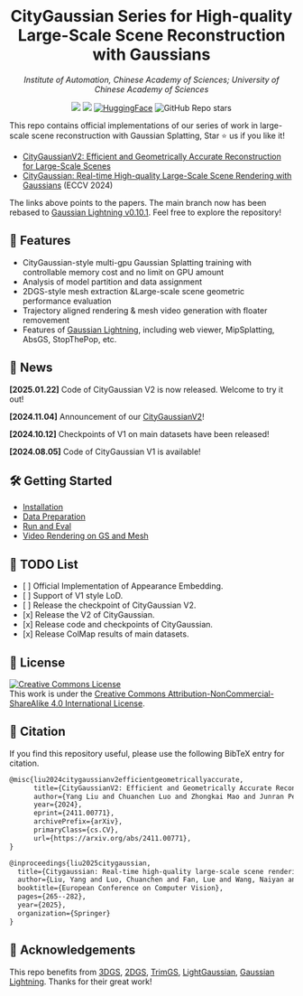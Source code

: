 <br>
<p align="center">
<h1 align="center"><strong>CityGaussian Series for High-quality Large-Scale Scene Reconstruction with Gaussians</strong></h1>
  <p align="center">
    <em>Institute of Automation, Chinese Academy of Sciences; University of Chinese Academy of Sciences</em>
  </p>
</p>

<div id="top" align="center">

[![](https://img.shields.io/badge/%F0%9F%9A%80%20Project-V1-green)](https://dekuliutesla.github.io/citygs/)
[![](https://img.shields.io/badge/%F0%9F%9A%80%20Project-V2-blue)](https://dekuliutesla.github.io/CityGaussianV2/)
[![HuggingFace](https://img.shields.io/badge/%F0%9F%A4%97-Hugging%20Face-orange)](https://huggingface.co/TeslaYang123/CityGaussian)
![GitHub Repo stars](https://img.shields.io/github/stars/DekuLiuTesla/CityGaussian)

</div>

This repo contains official implementations of our series of work in large-scale scene reconstruction with Gaussian Splatting, Star ⭐ us if you like it!
- [CityGaussianV2: Efficient and Geometrically Accurate Reconstruction for Large-Scale Scenes](https://arxiv.org/pdf/2411.00771)
- [CityGaussian: Real-time High-quality Large-Scale Scene Rendering with Gaussians](https://arxiv.org/pdf/2404.01133) (ECCV 2024)

The links above points to the papers. The main branch now has been rebased to [Gaussian Lightning v0.10.1](https://github.com/yzslab/gaussian-splatting-lightning). Feel free to explore the repository!

## 👏 Features
* CityGaussian-style multi-gpu Gaussian Splatting training with controllable memory cost and no limit on GPU amount
* Analysis of model partition and data assignment
* 2DGS-style mesh extraction &Large-scale scene geometric performance evaluation
* Trajectory aligned rendering & mesh video generation with floater removement
* Features of [Gaussian Lightning](https://github.com/yzslab/gaussian-splatting-lightning), including web viewer, MipSplatting, AbsGS, StopThePop, etc.


## 📰 News
**[2025.01.22]** Code of CityGaussian V2 is now released. Welcome to try it out!

**[2024.11.04]** Announcement of our [CityGaussianV2](https://dekuliutesla.github.io/CityGaussianV2/)!

**[2024.10.12]** Checkpoints of V1 on main datasets have been released! 

**[2024.08.05]** Code of CityGaussian V1 is available!

## 🛠 Getting Started
- [Installation](doc/installation.md)
- [Data Preparation](doc/data_preparation.md)
- [Run and Eval](doc/run&eval.md)
- [Video Rendering on GS and Mesh](doc/render_video.md)


## 📝 TODO List

- \[ \] Official Implementation of Appearance Embedding.
- \[ \] Support of V1 style LoD.
- \[ \] Release the checkpoint of CityGaussian V2.
- \[x\] Release the V2 of CityGaussian.
- \[x\] Release code and checkpoints of CityGaussian.
- \[x\] Release ColMap results of main datasets.


## 📄 License

<a rel="license" href="http://creativecommons.org/licenses/by-nc-sa/4.0/"><img alt="Creative Commons License" style="border-width:0" src="https://i.creativecommons.org/l/by-nc-sa/4.0/80x15.png" /></a>
<br />
This work is under the <a rel="license" href="http://creativecommons.org/licenses/by-nc-sa/4.0/">Creative Commons Attribution-NonCommercial-ShareAlike 4.0 International License</a>.

## 🤗 Citation
If you find this repository useful, please use the following BibTeX entry for citation.
```latex
@misc{liu2024citygaussianv2efficientgeometricallyaccurate,
      title={CityGaussianV2: Efficient and Geometrically Accurate Reconstruction for Large-Scale Scenes}, 
      author={Yang Liu and Chuanchen Luo and Zhongkai Mao and Junran Peng and Zhaoxiang Zhang},
      year={2024},
      eprint={2411.00771},
      archivePrefix={arXiv},
      primaryClass={cs.CV},
      url={https://arxiv.org/abs/2411.00771}, 
}
```

```latex
@inproceedings{liu2025citygaussian,
  title={Citygaussian: Real-time high-quality large-scale scene rendering with gaussians},
  author={Liu, Yang and Luo, Chuanchen and Fan, Lue and Wang, Naiyan and Peng, Junran and Zhang, Zhaoxiang},
  booktitle={European Conference on Computer Vision},
  pages={265--282},
  year={2025},
  organization={Springer}
}
```

## 👏 Acknowledgements

This repo benefits from [3DGS](https://github.com/graphdeco-inria/gaussian-splatting), [2DGS](), [TrimGS](https://github.com/YuxueYang1204/TrimGS), [LightGaussian](https://github.com/VITA-Group/LightGaussian), [Gaussian Lightning](https://github.com/yzslab/gaussian-splatting-lightning). Thanks for their great work!

